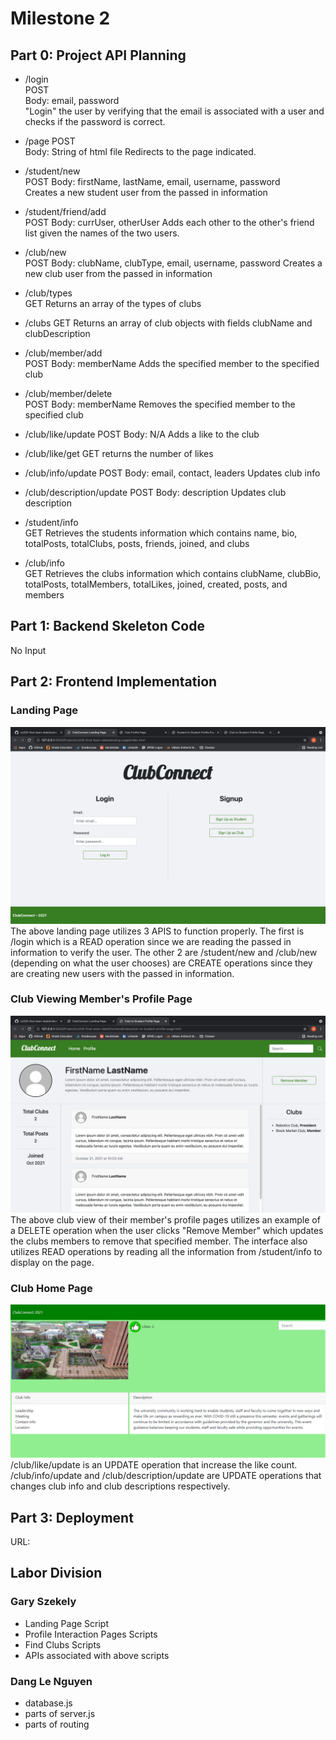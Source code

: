# Milestone 2

## Part 0: Project API Planning

- /login  
POST  
Body: email, password  
"Login" the user by verifying that the email is associated with a user and checks if the password is correct.

- /page 
POST  
Body: String of html file
Redirects to the page indicated.

- /student/new  
POST
Body: firstName, lastName, email, username, password  
Creates a new student user from the passed in information

- /student/friend/add  
POST
Body: currUser, otherUser
Adds each other to the other's friend list given the names of the two users.

- /club/new  
POST
Body: clubName, clubType, email, username, password
Creates a new club user from the passed in information

- /club/types  
GET
Returns an array of the types of clubs

- /clubs
GET
Returns an array of club objects with fields clubName and clubDescription

- /club/member/add  
POST
Body: memberName
Adds the specified member to the specified club

- /club/member/delete  
POST
Body: memberName
Removes the specified member to the specified club

- /club/like/update
POST
Body: N/A
Adds a like to the club

- /club/like/get
GET
returns the number of likes

- /club/info/update
POST
Body: email, contact, leaders
Updates club info

- /club/description/update
POST
Body: description
Updates club description

- /student/info  
GET
Retrieves the students information which contains name, bio, totalPosts, totalClubs, posts, friends, joined, and clubs

- /club/info  
GET
Retrieves the clubs information which contains clubName, clubBio, totalPosts, totalMembers, totalLikes, joined, created, posts, and members

## Part 1: Backend Skeleton Code

No Input

## Part 2: Frontend Implementation

### Landing Page
![Landing Page Image](html-and-css/LandingPage.png "Landing Page")
The above landing page utilizes 3 APIS to function properly. The first is /login which is a READ operation since we are reading the passed in information to verify the user. The other 2 are /student/new and /club/new (depending on what the user chooses) are CREATE operations since they are creating new users with the passed in information.

### Club Viewing Member's Profile Page
![Club Viewing Member's Profile Page Image](html-and-css/ClubToStudentProfilePage.png "Club Viewing Member's Profile Page")
The above club view of their member's profile pages utilizes an example of a DELETE operation when the user clicks "Remove Member" which updates the clubs members to remove that specified member. The interface also utilizes READ operations by reading all the information from /student/info to display on the page.

### Club Home Page
![Club Home Page](html-and-css/ClubHomePage2.png "Club Home Page")
/club/like/update is an UPDATE operation that increase the like count. /club/info/update and /club/description/update are UPDATE operations that changes club info and club descriptions respectively.

## Part 3: Deployment

URL: 

## Labor Division
  ### Gary Szekely
  - Landing Page Script
  - Profile Interaction Pages Scripts
  - Find Clubs Scripts
  - APIs associated with above scripts
  ### Dang Le Nguyen
  - database.js
  - parts of server.js
  - parts of routing
